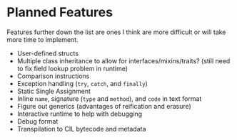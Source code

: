 # Planned Features

Features further down the list are ones I think are more difficult or will take more time to implement.

- User-defined structs
- Multiple class inheritance to allow for interfaces/mixins/traits? (still need to fix field lookup problem in runtime)
- Comparison instructions
- Exception handling (`try`, `catch`, and `finally`)
- Static Single Assignment
- Inline `name`, signature (`type` and `method`), and `code` in text format
- Figure out generics (advantages of reification and erasure)
- Interactive runtime to help with debugging
- Debug format
- Transpilation to CIL bytecode and metadata
